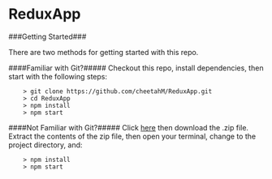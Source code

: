# ReduxApp

###Getting Started###

There are two methods for getting started with this repo.

####Familiar with Git?#####
Checkout this repo, install dependencies, then start with the following steps:

```
	> git clone https://github.com/cheetahM/ReduxApp.git
	> cd ReduxApp
	> npm install
	> npm start
```

####Not Familiar with Git?#####
Click [here](https://github.com/cheetahM/ReduxApp/archive/master.zip) then download the .zip file.  Extract the contents of the zip file, then open your terminal, change to the project directory, and:

```
	> npm install
	> npm start
```
